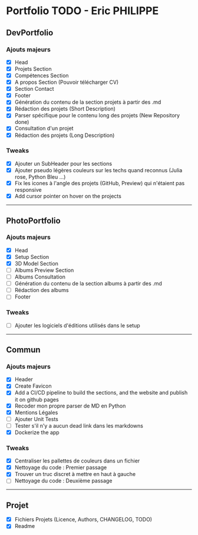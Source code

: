 # Portfolio TODO - Eric PHILIPPE

## DevPortfolio

### Ajouts majeurs

- [x] Head
- [x] Projets Section
- [x] Compétences Section
- [x] A propos Section (Pouvoir télécharger CV)
- [x] Section Contact
- [x] Footer
- [x] Génération du contenu de la section projets à partir des .md
- [x] Rédaction des projets (Short Description)
- [x] Parser spécifique pour le contenu long des projets (New Repository done)
- [x] Consultation d'un projet
- [x] Rédaction des projets (Long Description)

### Tweaks

- [x] Ajouter un SubHeader pour les sections
- [x] Ajouter pseudo légères couleurs sur les techs quand reconnus (Julia rose, Python Bleu ...)
- [x] Fix les icones à l'angle des projets (GitHub, Preview) qui n'étaient pas responsive
- [x] Add cursor pointer on hover on the projects

---

## PhotoPortfolio

### Ajouts majeurs

- [x] Head
- [x] Setup Section
- [x] 3D Model Section
- [ ] Albums Preview Section
- [ ] Albums Consultation
- [ ] Génération du contenu de la section albums à partir des .md
- [ ] Rédaction des albums
- [ ] Footer

### Tweaks

- [ ] Ajouter les logiciels d'éditions utilisés dans le setup

---

## Commun

### Ajouts majeurs

- [x] Header
- [x] Create Favicon
- [x] Add a CI/CD pipeline to build the sections, and the website and publish it on github pages
- [x] Recoder mon propre parser de MD en Python
- [x] Mentions Légales
- [ ] Ajouter Unit Tests
- [ ] Tester s'il n'y a aucun dead link dans les markdowns
- [x] Dockerize the app

### Tweaks

- [x] Centraliser les pallettes de couleurs dans un fichier
- [x] Nettoyage du code : Premier passage
- [x] Trouver un truc discret à mettre en haut à gauche
- [ ] Nettoyage du code : Deuxième passage

---

## Projet

- [x] Fichiers Projets (Licence, Authors, CHANGELOG, TODO)
- [x] Readme
